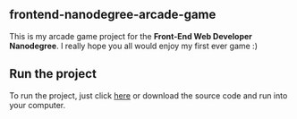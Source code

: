 ## frontend-nanodegree-arcade-game

This is my arcade game project for the **Front-End Web Developer Nanodegree**.
I really hope you all would enjoy my first ever game :)

## Run the project

To run the project, just click [here](https://guglio.github.io/frontend-nanodegree-arcade-game/) or download the source code and run into your computer.

